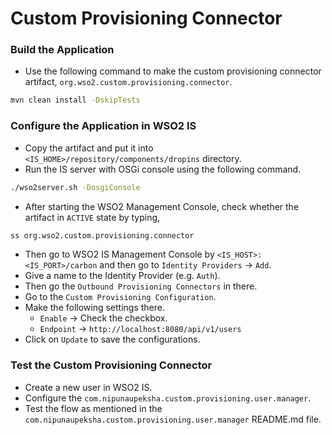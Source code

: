 # Custom Provisioning Connector

### Build the Application
 - Use the following command to make the custom provisioning connector artifact, `org.wso2.custom.provisioning.connector`.
```bash
mvn clean install -DskipTests
```

### Configure the Application in WSO2 IS
- Copy the artifact and put it into `<IS_HOME>/repository/components/dropins` directory.
- Run the IS server with OSGi console using the following command.
```bash
./wso2server.sh -DosgiConsole
```
- After starting the WSO2 Management Console, check whether the artifact in `ACTIVE` state by typing,
```bash
ss org.wso2.custom.provisioning.connector
```
- Then go to WSO2 IS Management Console by `<IS_HOST>:<IS_PORT>/carbon` and then go to `Identity Providers` → `Add`.
- Give a name to the Identity Provider (e.g. `Auth`).
- Then go the `Outbound Provisioning Connectors` in there.
- Go to the `Custom Provisioning Configuration`.
- Make the following settings there.
    - `Enable` → Check the checkbox.
    - `Endpoint` → `http://localhost:8080/api/v1/users`
- Click on `Update` to save the configurations.

### Test the Custom Provisioning Connector
- Create a new user in WSO2 IS.
- Configure the `com.nipunaupeksha.custom.provisioning.user.manager`.
- Test the flow as mentioned in the `com.nipunaupeksha.custom.provisioning.user.manager` README.md file.